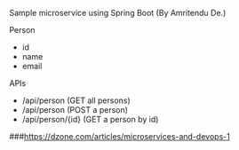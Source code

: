 Sample microservice using Spring Boot (By Amritendu De.)

Person
- id
- name
- email

APIs
- /api/person (GET all persons)
- /api/person (POST a person)
- /api/person/{id} (GET a person by id)

###https://dzone.com/articles/microservices-and-devops-1